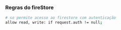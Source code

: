 ### Regras do fireStore
```bash
# so permite acesso ao firestore com autenticação
allow read, write: if request.auth != null;
```